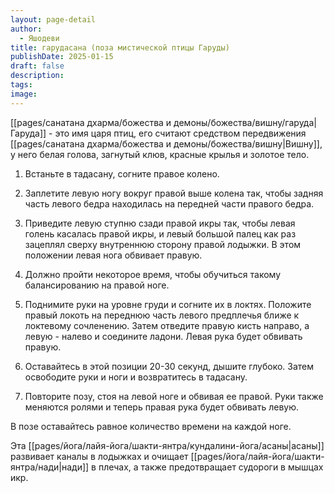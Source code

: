 ```yaml
---
layout: page-detail
author:
  - Яшодеви
title: гарудасана (поза мистической птицы Гаруды)
publishDate: 2025-01-15
draft: false
description: 
tags: 
image:
---
```

[[pages/санатана дхарма/божества и демоны/божества/вишну/гаруда|Гаруда]] - это имя царя птиц, его считают средством передвижения [[pages/санатана дхарма/божества и демоны/божества/вишну|Вишну]], у него белая голова, загнутый клюв, красные крылья и золотое тело. 

1. Встаньте в тадасану, согните правое колено. 

2. Заплетите левую ногу вокруг правой выше колена так, чтобы задняя часть левого бедра находилась на передней части правого бедра. 

3. Приведите левую ступню сзади правой икры так, чтобы левая голень касалась правой икры, и левый большой палец как раз зацеплял сверху внутреннюю сторону правой лодыжки. В этом положении левая нога обвивает правую. 

4. Должно пройти некоторое время, чтобы обучиться такому балансированию на правой ноге. 

5. Поднимите руки на уровне груди и согните их в локтях. Положите правый локоть на переднюю часть левого предплечья ближе к локтевому сочленению. Затем отведите правую кисть направо, а левую - налево и соедините ладони. Левая рука будет обвивать правую. 

6. Оставайтесь в этой позиции 20-30 секунд, дышите глубоко. Затем освободите руки и ноги и возвратитесь в тадасану. 

7. Повторите позу, стоя на левой ноге и обвивая ее правой. Руки также меняются ролями и теперь правая рука будет обвивать левую. 

В позе оставайтесь равное количество времени на каждой ноге. 

Эта [[pages/йога/лайя-йога/шакти-янтра/кундалини-йога/асаны|асаны]] развивает каналы в лодыжках и очищает [[pages/йога/лайя-йога/шакти-янтра/нади|нади]] в плечах, а также предотвращает судороги в мышцах икр.